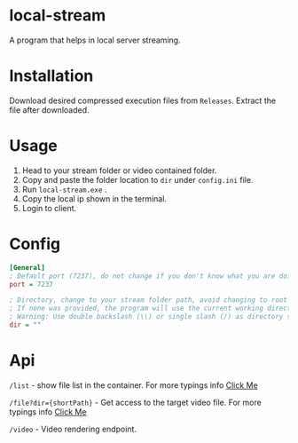 # local-stream

A program that helps in local server streaming.

# Installation

Download desired compressed execution files from `Releases`. Extract the file after downloaded.

# Usage

1. Head to your stream folder or video contained folder.
2. Copy and paste the folder location to `dir` under `config.ini` file.
3. Run `local-stream.exe` .
4. Copy the local ip shown in the terminal.
5. Login to client.

# Config

```ini
[General]
; Default port (7237), do not change if you don't know what you are doing.
port = 7237

; Directory, change to your stream folder path, avoid changing to root directory
; If none was provided, the program will use the current working directory.
; Warning: Use double backslash (\\) or single slash (/) as directory separator to avoid unwanted error, Example: "C:\\User\\Path\\To\\Folder"
dir = ""
```

# Api

`/list` - show file list in the container. For more typings info [Click Me](https://github.com/roogue/local-stream/blob/main/src/struct/FileInfo.ts#L6)

`/file?dir={shortPath}` - Get access to the target video file. For more typings info [Click Me](https://github.com/roogue/local-stream/blob/main/src/struct/FileInfo.ts#L19)

`/video` - Video rendering endpoint.